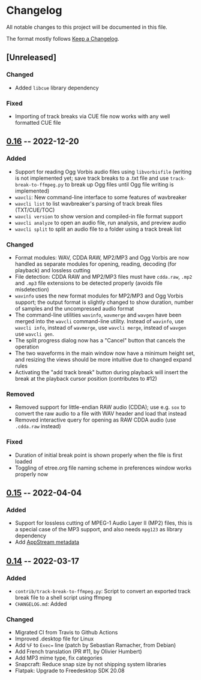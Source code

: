 # Changelog

All notable changes to this project will be documented in this file.

The format mostly follows [Keep a Changelog](https://keepachangelog.com/en/1.0.0/).

## [Unreleased]

### Changed

* Added `libcue` library dependency

### Fixed

* Importing of track breaks via CUE file now works with any well formatted CUE file

## [0.16] -- 2022-12-20

### Added

* Support for reading Ogg Vorbis audio files using `libvorbisfile` (writing is not
  implemented yet; save track breaks to a .txt file and use `track-break-to-ffmpeg.py`
  to break up Ogg files until Ogg file writing is implemented)
* `wavcli`: New command-line interface to some features of wavbreaker
* `wavcli list` to list wavbreaker's parsing of track break files (TXT/CUE/TOC)
* `wavcli version` to show version and compiled-in file format support
* `wavcli analyze` to open an audio file, run analysis, and preview audio
* `wavcli split` to split an audio file to a folder using a track break list

### Changed

* Format modules: WAV, CDDA RAW, MP2/MP3 and Ogg Vorbis are now handled as separate
  modules for opening, reading, decoding (for playback) and lossless cutting
* File detection: CDDA RAW and MP2/MP3 files must have `cdda.raw`, `.mp2` and `.mp3`
  file extensions to be detected properly (avoids file misdetection)
* `wavinfo` uses the new format modules for MP2/MP3 and Ogg Vorbis support; the
  output format is slightly changed to show duration, number of samples and the
  uncompressed audio format
* The command-line utilities `wavinfo`, `wavmerge` and `wavgen` have been merged
  into the `wavcli` command-line utility. Instead of `wavinfo`, use `wavcli info`,
  instead of `wavmerge`, use `wavcli merge`, instead of `wavgen` use `wavcli gen`.
* The split progress dialog now has a "Cancel" button that cancels the operation
* The two waveforms in the main window now have a minimum height set, and resizing
  the views should be more intuitive due to changed expand rules
* Activating the "add track break" button during playback will insert the break at
  the playback cursor position (contributes to #12)

### Removed

* Removed support for little-endian RAW audio (CDDA); use e.g. `sox` to
  convert the raw audio to a file with WAV header and load that instead
* Removed interactive query for opening as RAW CDDA audio (use `.cdda.raw` instead)

### Fixed

* Duration of initial break point is shown properly when the file is first loaded
* Toggling of etree.org file naming scheme in preferences window works properly now

## [0.15] -- 2022-04-04

### Added

* Support for lossless cutting of MPEG-1 Audio Layer II (MP2) files, this is a
  special case of the MP3 support, and also needs `mpg123` as library dependency
* Add [AppStream metadata](https://freedesktop.org/software/appstream/docs/)


## [0.14] -- 2022-03-17

### Added

* `contrib/track-break-to-ffmpeg.py`: Script to convert an exported track break
  file to a shell script using ffmpeg
* `CHANGELOG.md`: Added

### Changed

* Migrated CI from Travis to Github Actions
* Improved .desktop file for Linux
 * Add `%F` to `Exec=` line (patch by Sebastian Ramacher, from Debian)
 * Add French translation (PR #11, by Olivier Humbert)
 * Add MP3 mime type, fix categories
* Snapcraft: Reduce snap size by not shipping system libraries
* Flatpak: Upgrade to Freedesktop SDK 20.08


[0.14]: https://github.com/thp/wavbreaker/compare/0.13..0.14
[0.15]: https://github.com/thp/wavbreaker/compare/0.14..0.15
[0.16]: https://github.com/thp/wavbreaker/compare/0.15..0.16
